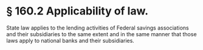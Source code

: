 # § 160.2   Applicability of law.

State law applies to the lending activities of Federal savings associations and their subsidiaries to the same extent and in the same manner that those laws apply to national banks and their subsidiaries.




